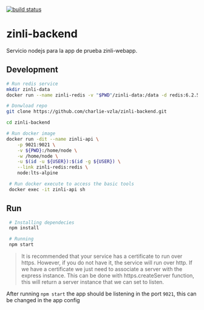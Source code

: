 [![build status](http://git.sigis.com.ve/fospuca/fospuca-nodejs-api/badges/master/build.svg)](http://git.sigis.com.ve/fospuca/fospuca-nodejs-api/commits/master)

# zinli-backend

Servicio nodejs para la app de prueba zinli-webapp.

## Development

```sh
# Run redis service
mkdir zinli-data
docker run --name zinli-redis -v "$PWD"/zinli-data:/data -d redis:6.2.5-alpine redis-server --appendonly yes

# Donwload repo
git clone https://github.com/charlie-vzla/zinli-backend.git

cd zinli-backend

# Run docker image
docker run -dit --name zinli-api \
    -p 9021:9021 \
    -v ${PWD}:/home/node \
    -w /home/node \
    -u $(id -u ${USER}):$(id -g ${USER}) \
    --link zinli-redis:redis \
    node:lts-alpine

 # Run docker execute to access the basic tools
 docker exec -it zinli-api sh
```

## Run
```bash
 # Installing dependecies
 npm install

 # Running
 npm start
```

> It is recommended that your service has a certificate to run over https. However, if you do not have it, the service will run over http.
> If we have a certificate we just need to associate a server with the express instance. This can be done with https.createServer function, this will return a server instance that we can set to listen.

After running ```npm start``` the app should be listening in the port ```9021```, this can be changed in the app config
